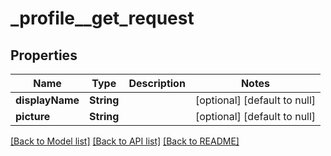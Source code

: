 # _profile__get_request
## Properties

| Name | Type | Description | Notes |
|------------ | ------------- | ------------- | -------------|
| **displayName** | **String** |  | [optional] [default to null] |
| **picture** | **String** |  | [optional] [default to null] |

[[Back to Model list]](../README.md#documentation-for-models) [[Back to API list]](../README.md#documentation-for-api-endpoints) [[Back to README]](../README.md)

